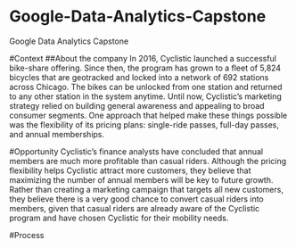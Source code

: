 # Google-Data-Analytics-Capstone
Google Data Analytics Capstone

#Context
##About the company
In 2016, Cyclistic launched a successful bike-share offering. Since then, the program has grown to a fleet of 5,824 bicycles that are geotracked and locked into a network of 692 stations across Chicago. The bikes can be unlocked from one station and returned to
any other station in the system anytime. 
Until now, Cyclistic’s marketing strategy relied on building general awareness and appealing to broad consumer segments. One approach that helped make these things possible was the flexibility of its pricing plans: single-ride passes, full-day passes, and
annual memberships.

#Opportunity
Cyclistic’s finance analysts have concluded that annual members are much more profitable than casual riders. Although the pricing flexibility helps Cyclistic attract more customers, they believe that maximizing the number of annual members will be key to
future growth. Rather than creating a marketing campaign that targets all new customers, they believe there is a very good chance to convert casual riders into members, given that casual riders are already aware of the Cyclistic program and have
chosen Cyclistic for their mobility needs.

#Process

